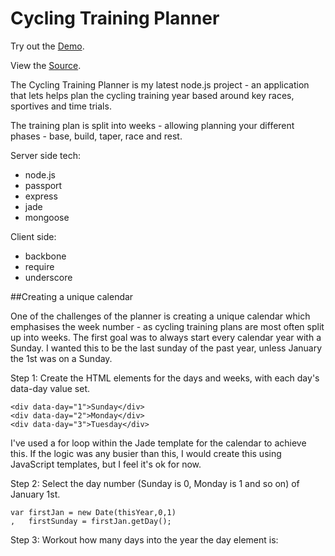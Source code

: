 Cycling Training Planner
================

Try out the [Demo](http://freezing-mist-5531.herokuapp.com/).

View the [Source](https://github.com/treadsafely/training-planner).

The Cycling Training Planner is my latest node.js project - an application that lets helps plan the cycling training year based around key races, sportives and time trials.

The training plan is split into weeks - allowing planning your different phases - base, build, taper, race and rest.

Server side tech:
*	node.js
*	passport
*	express
*	jade
*	mongoose

Client side:
*	backbone
*	require
*	underscore

##Creating a unique calendar

One of the challenges of the planner is creating a unique calendar which emphasises the week number - as cycling training plans are most often split up into weeks. The first goal was to always start every calendar year with a Sunday. I wanted this to be the last sunday of the past year, unless January the 1st was on a Sunday. 

Step 1: Create the HTML elements for the days and weeks, with each day's data-day value set.

	<div data-day="1">Sunday</div>
	<div data-day="2">Monday</div>
	<div data-day="3">Tuesday</div>

I've used a for loop within the Jade template for the calendar to achieve this. If the logic was any busier than this, I would create this using JavaScript templates, but I feel it's ok for now.

Step 2: Select the day number (Sunday is 0, Monday  is 1 and so on) of January 1st.

	var firstJan = new Date(thisYear,0,1)
	,	firstSunday = firstJan.getDay();

Step 3: Workout how many days into the year the day element is:

	







